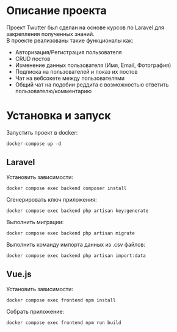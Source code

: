 # Описание проекта

Проект Twutter был сделан на основе курсов по Laravel для закрепления
полученных знаний.
<br>
В проекте реализованы такие функционалы как:
- Авторизация/Регистрация пользователя
- CRUD постов
- Изменение данных пользователя (Имя, Email, Фотография)
- Подписка на пользователей и показ их постов
- Чат на вебсокете между пользователями
- Общий чат на подобии реддита с возможностью ответить пользователю/комментарию

# Установка и запуск

  Запустить проект в docker:
  
    docker-compose up -d

## Laravel

  Установить зависимости:

    docker compose exec backend composer install

  Сгенерировать ключ приложения:

    docker compose exec backend php artisan key:generate

  Выполнить миграции:

    docker compose exec backend php artisan migrate
    
  Выполнить команду импорта данных из .csv файлов:

    docker compose exec backend php artisan import:data

## Vue.js

  Установить зависимости:

    docker compose exec frontend npm install

  Собрать приложение:

    docker compose exec frontend npm run build
